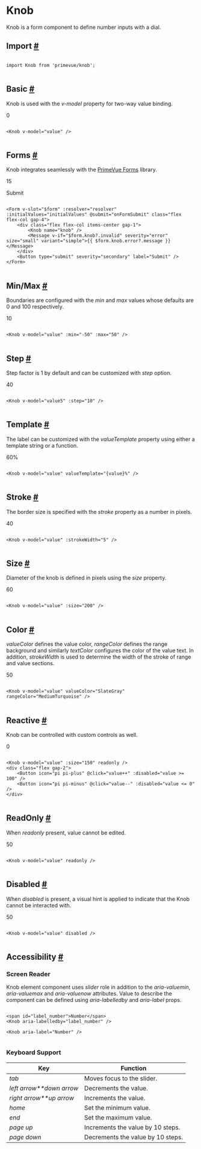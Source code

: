 # Knob

Knob is a form component to define number inputs with a dial.

## Import [#](https://primevue.org/knob/#import)

```

import Knob from 'primevue/knob';


```

## Basic [#](https://primevue.org/knob/#basic)

Knob is used with the *v-model* property for two-way value binding.

0

```

<Knob v-model="value" />


```

## Forms [#](https://primevue.org/knob/#forms)

Knob integrates seamlessly with the [PrimeVue Forms](https://primevue.org/forms) library.

15

Submit

```

<Form v-slot="$form" :resolver="resolver" :initialValues="initialValues" @submit="onFormSubmit" class="flex flex-col gap-4">
    <div class="flex flex-col items-center gap-1">
        <Knob name="knob" />
        <Message v-if="$form.knob?.invalid" severity="error" size="small" variant="simple">{{ $form.knob.error?.message }}</Message>
    </div>
    <Button type="submit" severity="secondary" label="Submit" />
</Form>


```

## Min/Max [#](https://primevue.org/knob/#minmax)

Boundaries are configured with the *min* and *max* values whose defaults are 0 and 100 respectively.

10

```

<Knob v-model="value" :min="-50" :max="50" />


```

## Step [#](https://primevue.org/knob/#step)

Step factor is 1 by default and can be customized with *step* option.

40

```

<Knob v-model="value5" :step="10" />


```

## Template [#](https://primevue.org/knob/#template)

The label can be customized with the *valueTemplate* property using either a template string or a function.

60%

```

<Knob v-model="value" valueTemplate="{value}%" />


```

## Stroke [#](https://primevue.org/knob/#stroke)

The border size is specified with the *stroke* property as a number in pixels.

40

```

<Knob v-model="value" :strokeWidth="5" />


```

## Size [#](https://primevue.org/knob/#size)

Diameter of the knob is defined in pixels using the *size* property.

60

```

<Knob v-model="value" :size="200" />


```

## Color [#](https://primevue.org/knob/#color)

*valueColor* defines the value color, *rangeColor* defines the range background and similarly *textColor* configures the color of the value text. In addition, *strokeWidth* is used to determine the width of the stroke of range and value sections.

50

```

<Knob v-model="value" valueColor="SlateGray" rangeColor="MediumTurquoise" />


```

## Reactive [#](https://primevue.org/knob/#reactive)

Knob can be controlled with custom controls as well.

0

```

<Knob v-model="value" :size="150" readonly />
<div class="flex gap-2">
    <Button icon="pi pi-plus" @click="value++" :disabled="value >= 100" />
    <Button icon="pi pi-minus" @click="value--" :disabled="value <= 0" />
</div>


```

## ReadOnly [#](https://primevue.org/knob/#readonly)

When *readonly* present, value cannot be edited.

50

```

<Knob v-model="value" readonly />


```

## Disabled [#](https://primevue.org/knob/#disabled)

When *disabled* is present, a visual hint is applied to indicate that the Knob cannot be interacted with.

50

```

<Knob v-model="value" disabled />


```

## Accessibility [#](https://primevue.org/knob/#accessibility)

### Screen Reader

Knob element component uses *slider* role in addition to the *aria-valuemin*, *aria-valuemax* and *aria-valuenow* attributes. Value to describe the component can be defined using *aria-labelledby* and *aria-label* props.

```

<span id="label_number">Number</span>
<Knob aria-labelledby="label_number" />

<Knob aria-label="Number" />


```

### Keyboard Support

| Key | Function |
| --- | --- |
| *tab* | Moves focus to the slider. |
| *left arrow**down arrow* | Decrements the value. |
| *right arrow**up arrow* | Increments the value. |
| *home* | Set the minimum value. |
| *end* | Set the maximum value. |
| *page up* | Increments the value by 10 steps. |
| *page down* | Decrements the value by 10 steps. |